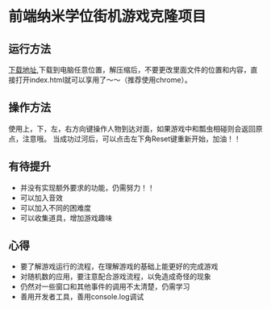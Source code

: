 
前端纳米学位街机游戏克隆项目
===============================
## 运行方法
[下载地址](https://github.com/eruerua/ArcadeGameClone/archive/master.zip),下载到电脑任意位置，解压缩后，不要更改里面文件的位置和内容，直接打开index.html就可以享用了～～（推荐使用chrome）。
## 操作方法
使用上，下，左，右方向键操作人物到达对面，如果游戏中和瓢虫相碰则会返回原点，注意哦。
当成功过河后，可以点击左下角Reset键重新开始，加油！！
## 有待提升
 * 并没有实现额外要求的功能，仍需努力！！
 * 可以加入音效
 * 可以加入不同的困难度
 * 可以收集道具，增加游戏趣味
## 心得
 * 要了解游戏运行的流程，在理解游戏的基础上能更好的完成游戏
 * 对随机数的应用，要注意配合游戏流程，以免造成奇怪的现象
 * 仍然对一些窗口和其他事件的调用不太清楚，仍需学习
 * 善用开发者工具，善用console.log调试



